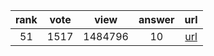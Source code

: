 
| rank | vote | view | answer | url |
|:-:|:-:|:-:|:-:|:-:|
|51|1517|1484796|10| [url](http://stackoverflow.com/questions/6996603/delete-a-file-or-folder) |
